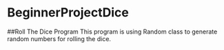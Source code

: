 # BeginnerProjectDice
##Roll The Dice Program
This program is using Random class to generate random numbers for rolling the dice.
